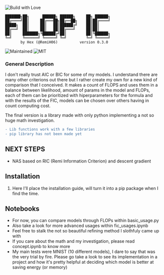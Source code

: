 ![Build with Love](http://ForTheBadge.com/images/badges/built-with-love.svg)

```ascii
███████╗██╗      ██████╗ ██████╗     ██╗ ██████╗
██╔════╝██║     ██╔═══██╗██╔══██╗    ██║██╔════╝
█████╗  ██║     ██║   ██║██████╔╝    ██║██║     
██╔══╝  ██║     ██║   ██║██╔═══╝     ██║██║     
██║     ███████╗╚██████╔╝██║         ██║╚██████╗
╚═╝     ╚══════╝ ╚═════╝ ╚═╝         ╚═╝ ╚═════╝
       by Hex (@RemiH06)          version 0.3.0
```

![Maintained](https://img.shields.io/badge/Maintained%3F-yes-green.svg?style=for-the-badge)
![MIT](https://img.shields.io/badge/License-MIT-blue.svg?style=for-the-badge)

### General Description
I don't really trust AIC or BIC for some of my models. I understand there are many other criterions out there but I rather create my own for a new kind of comparison that I conceived. It makes a count of FLOPS and uses them in a balance between likelihood, amount of params in the model and FLOPs, each of them can be prioritized with hiperparameters for the formula and with the results of the FIC, models can be chosen over others having in count computing cost.

The final version is a library made with only python implementing a not so huge math investigation.

```diff
- Lib functions work with a few libraries
- pip library has not been made yet
```

## NEXT STEPS
- NAS based on RIC (Remi Information Criterion) and descent gradient

## Installation

1. Here I'll place the installation guide, will turn it into a pip package when I find the time.

## Notebooks

- For now, you can compare models through FLOPs within basic_usage.py
- Also take a look for more advanced usages within fic_usages.ipynb
- Feel free to stalk the not so beautiful refining method I slothfuly came up with
- If you care about the math and my investigation, please read concept.ipynb to know more
- My main tests were MNIST (10 different models), I dare to say that was the very trial by fire. Please go take a look to see its implementation in a project and how it's pretty helpful at deciding which model is better at saving energy (or memory)